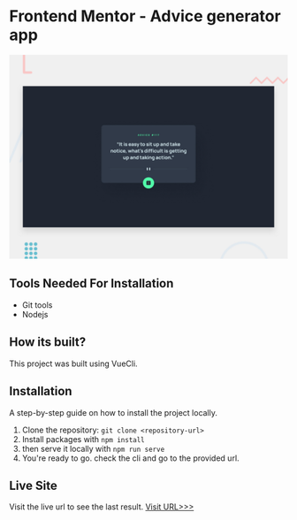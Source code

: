 # Frontend Mentor - Advice generator app

![Design preview for the Advice generator app coding challenge](./advice-generator-app-main/design/desktop-preview.jpg)

## Tools Needed For Installation
* Git tools
* Nodejs

## How its built?
This project was built using VueCli.

## Installation

A step-by-step guide on how to install the project locally.

1. Clone the repository: `git clone <repository-url>`
2. Install packages with `npm install`
3. then serve it locally with `npm run serve`
4. You're ready to go. check the cli and go to the provided url.
  

## Live Site

Visit the live url to see the last result.
[Visit URL>>>](https://64711f1b0e70731e35123d86--elaborate-croquembouche-a87754.netlify.app/)
